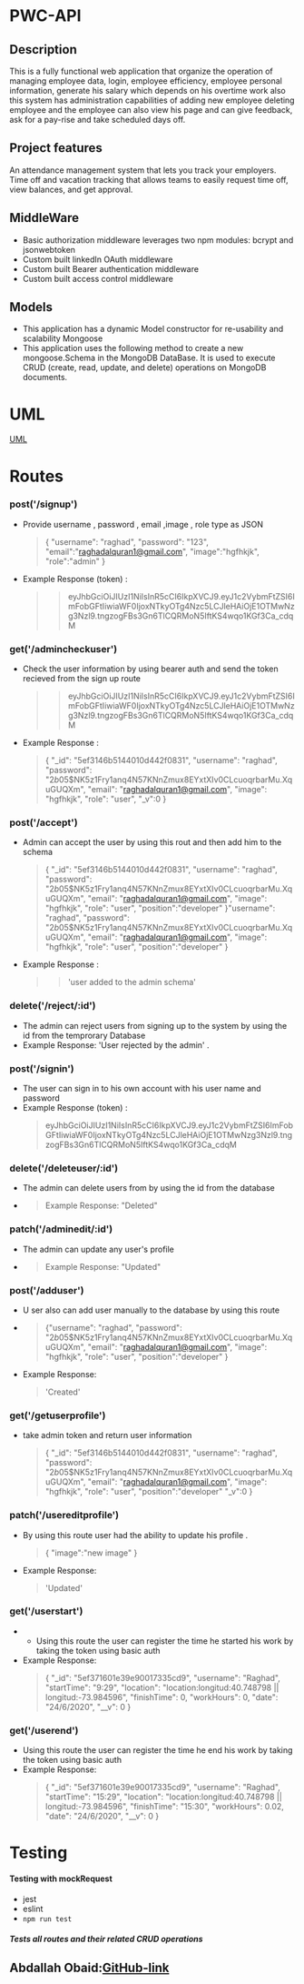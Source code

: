 
# PWC-API

## Description

This is a fully functional web application that
organize the operation of managing employee data, login,
employee efficiency, employee personal information, generate his salary which depends on his overtime work also this system has
administration capabilities of adding new employee deleting employee and the employee can also view his page
and can give feedback, ask for a pay-rise and take scheduled days off.

## Project features

An attendance management system that lets you track your employers.
Time off and vacation tracking that allows teams to easily request time off, view balances, and get approval.

## MiddleWare

- Basic authorization middleware leverages two npm modules: bcrypt and jsonwebtoken
- Custom built linkedIn OAuth middleware
- Custom built Bearer authentication middleware
- Custom built access control middleware

## Models

- This application has a dynamic Model constructor for re-usability and scalability
  Mongoose
- This application uses the following method to create a new mongoose.Schema in the MongoDB DataBase. It is used to execute CRUD (create, read, update, and delete) operations on MongoDB documents.

# UML

[UML](https://drive.google.com/file/d/1is__qU-8BdzAASmllEOSBl5J_iZWo1Yi/view)

# Routes

### post('/signup')

- Provide username , password , email ,image , role type as JSON
  > {
  > "username": "raghad",
  > "password": "123",
  > "email":"raghadalquran1@gmail.com",
  > "image":"hgfhkjk",
  > "role":"admin"
  > }
- Example Response (token) :
  > > eyJhbGciOiJIUzI1NiIsInR5cCI6IkpXVCJ9.eyJ1c2VybmFtZSI6ImFobGFtIiwiaWF0IjoxNTkyOTg4Nzc5LCJleHAiOjE1OTMwNzg3Nzl9.tngzogFBs3Gn6TlCQRMoN5IftKS4wqo1KGf3Ca_cdqM

### get('/admincheckuser')

- Check the user information by using bearer auth and send the token recieved from the sign up route
  > > eyJhbGciOiJIUzI1NiIsInR5cCI6IkpXVCJ9.eyJ1c2VybmFtZSI6ImFobGFtIiwiaWF0IjoxNTkyOTg4Nzc5LCJleHAiOjE1OTMwNzg3Nzl9.tngzogFBs3Gn6TlCQRMoN5IftKS4wqo1KGf3Ca_cdqM
- Example Response :
  > {
  > "\_id": "5ef3146b5144010d442f0831",
  > "username": "raghad",
  > "password": "$2b$05\$NK5z1Fry1anq4N57KNnZmux8EYxtXIv0CLcuoqrbarMu.XquGUQXm",
  > "email": "raghadalquran1@gmail.com",
  > "image": "hgfhkjk",
  > "role": "user",
  > "\_v":0
  > }

### post('/accept')

- Admin can accept the user by using this rout and then add him to the schema
  > {
  > "\_id": "5ef3146b5144010d442f0831",
  > "username": "raghad",
  > "password": "$2b$05$NK5z1Fry1anq4N57KNnZmux8EYxtXIv0CLcuoqrbarMu.XquGUQXm",
"email": "raghadalquran1@gmail.com",
"image": "hgfhkjk",
"role": "user",
"position":"developer"
 }"username": "raghad",
"password": "$2b$05$NK5z1Fry1anq4N57KNnZmux8EYxtXIv0CLcuoqrbarMu.XquGUQXm",
  > "email": "raghadalquran1@gmail.com",
  > "image": "hgfhkjk",
  > "role": "user",
  > "position":"developer"
  > }
- Example Response :
  > > 'user added to the admin schema'

### delete('/reject/:id')

- The admin can reject users from signing up to the system by using the id from the temprorary Database
- Example Response: 'User rejected by the admin' .

### post('/signin')

- The user can sign in to his own account with his user name and password
- Example Response (token) :
  > eyJhbGciOiJIUzI1NiIsInR5cCI6IkpXVCJ9.eyJ1c2VybmFtZSI6ImFobGFtIiwiaWF0IjoxNTkyOTg4Nzc5LCJleHAiOjE1OTMwNzg3Nzl9.tngzogFBs3Gn6TlCQRMoN5IftKS4wqo1KGf3Ca_cdqM

### delete('/deleteuser/:id')

- The admin can delete users from by using the id from the database
- > Example Response: "Deleted"

### patch('/adminedit/:id')

- The admin can update any user's profile
- > Example Response: "Updated"

### post('/adduser')

- U ser also can add user manually to the database by using this route
- > {"username": "raghad",
  > "password": "$2b$05\$NK5z1Fry1anq4N57KNnZmux8EYxtXIv0CLcuoqrbarMu.XquGUQXm",
  > "email": "raghadalquran1@gmail.com",
  > "image": "hgfhkjk",
  > "role": "user",
  > "position":"developer"
  > }
- Example Response:
  > 'Created'

### get('/getuserprofile')

- take admin token and return user information
  > {
  > "\_id": "5ef3146b5144010d442f0831",
  > "username": "raghad",
  > "password": "$2b$05\$NK5z1Fry1anq4N57KNnZmux8EYxtXIv0CLcuoqrbarMu.XquGUQXm",
  > "email": "raghadalquran1@gmail.com",
  > "image": "hgfhkjk",
  > "role": "user",
  > "position":"developer"
  > "\_v":0
  > }

### patch('/usereditprofile')

- By using this route user had the ability to update his profile .
  > {
      "image":"new image"
  }
- Example Response:
  > 'Updated'

### get('/userstart')

- - Using this route the user can register the time he started his work by taking the token using basic auth
- Example Response:
  > {
      "_id": "5ef371601e39e90017335cd9",
      "username": "Raghad",
      "startTime": "9:29",
      "location": "location:longitud:40.748798 || longitud:-73.984596",
      "finishTime": 0,
      "workHours": 0,
      "date": "24/6/2020",
      "__v": 0
  }

### get('/userend')

- Using this route the user can register the time he end his work by taking the token using basic auth
- Example Response:
  > {
      "_id": "5ef371601e39e90017335cd9",
      "username": "Raghad",
      "startTime": "15:29",
      "location": "location:longitud:40.748798 || longitud:-73.984596",
      "finishTime": "15:30",
      "workHours": 0.02,
      "date": "24/6/2020",
      "__v": 0
  }

# Testing

#### Testing with mockRequest

- jest
- eslint
- `npm run test`

##### Tests all routes and their related CRUD operations

## Abdallah Obaid:[GitHub-link](https://github.com/Abdallah-Obaid)

